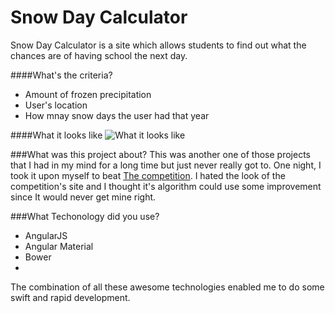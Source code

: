 # Snow Day Calculator

Snow Day Calculator is a site which allows students to find out what the chances are of having school the next day.

####What's the criteria?
  - Amount of frozen precipitation
  - User's location
  - How mnay snow days the user had that year

####What it looks like
![What it looks like](http://i.imgur.com/SooWKMa.png)

###What was this project about?
This was another one of those projects that I had in my mind for a long time but just never really got to. One night, I took it upon myself to beat [The competition](http://www.snowdaycalculator.com/calculator.php). I hated the look of the competition's site and I thought it's algorithm could use some improvement since It would never get mine right.

###What Techonology did you use?
- AngularJS
- Angular Material
- Bower
- 

The combination of all these awesome technologies enabled me to do some swift and rapid development.